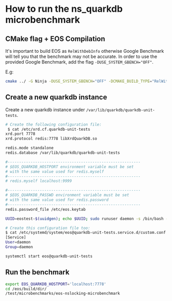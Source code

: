 # How to run the ns_quarkdb microbenchmark

## CMake flag + EOS Compilation

It's important to build EOS as `RelWithDebInfo` otherwise Google Benchmark will tell you that the benchmark may not be accurate.
In order to use the provided Google Benchmark, add the flag `-DUSE_SYSTEM_GBENCH="OFF"`.

E.g:
```bash
cmake ../ -G Ninja -DUSE_SYSTEM_GBENCH="OFF" -DCMAKE_BUILD_TYPE="RelWithDebInfo" -DCMAKE_INSTALL_PREFIX=/usr/ -Wno-dev
```

## Create a new quarkdb instance

Create a new quarkdb instance under `/var/lib/quarkdb/quarkdb-unit-tests`.


```bash
# Create the following configuration file:
 $ cat /etc/xrd.cf.quarkdb-unit-tests 
xrd.port 7778
xrd.protocol redis:7778 libXrdQuarkDB.so

redis.mode standalone
redis.database /var/lib/quarkdb/quarkdb-unit-tests

#----------------------------------------------------------
# $EOS_QUARKDB_HOSTPORT environment variable must be set
# with the same value used for redis.myself
#----------------------------------------------------------
# redis.myself localhost:9999

#----------------------------------------------------------
# $EOS_QUARKDB_PASSWD environment variable must be set
# with the same value used for redis.password
#----------------------------------------------------------
redis.password_file /etc/eos.keytab

```

```bash
UUID=eostest-$(uuidgen); echo $UUID; sudo runuser daemon -s /bin/bash -c "quarkdb-create --path /var/lib/quarkdb/quarkdb-unit-tests --clusterID $UUID --nodes localhost:7778"
```

```bash
# Create this configuration file too:
$ cat /etc/systemd/system/eos@quarkdb-unit-tests.service.d/custom.conf
[Service]
User=daemon
Group=daemon
```

```bash
systemctl start eos@quarkdb-unit-tests
```

## Run the benchmark

```bash
export EOS_QUARKDB_HOSTPORT='localhost:7778'
cd /eos/build/dir/
/test/microbenchmarks/eos-nslocking-microbenchmark
```

